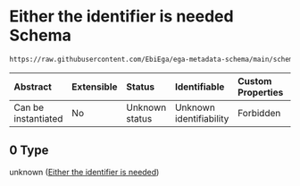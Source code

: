 # Either the identifier is needed Schema

```txt
https://raw.githubusercontent.com/EbiEga/ega-metadata-schema/main/schemas/EGA.common-definitions.json#/definitions/objectExternalAccession/anyOf/0
```



| Abstract            | Extensible | Status         | Identifiable            | Custom Properties | Additional Properties | Access Restrictions | Defined In                                                                                           |
| :------------------ | :--------- | :------------- | :---------------------- | :---------------- | :-------------------- | :------------------ | :--------------------------------------------------------------------------------------------------- |
| Can be instantiated | No         | Unknown status | Unknown identifiability | Forbidden         | Allowed               | none                | [EGA.common-definitions.json\*](../../../schemas/EGA.common-definitions.json "open original schema") |

## 0 Type

unknown ([Either the identifier is needed](ega-12-definitions-object-external-accession-anyof-either-the-identifier-is-needed.md))
